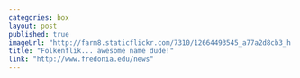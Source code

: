```yaml
---
categories: box
layout: post
published: true
imageUrl: "http://farm8.staticflickr.com/7310/12664493545_a77a2d8cb3_h.jpg"
title: "Folkenflik... awesome name dude!"
link: "http://www.fredonia.edu/news"
---
```



